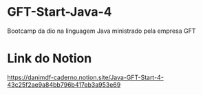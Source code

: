 # GFT-Start-Java-4
Bootcamp da dio na linguagem Java ministrado pela empresa GFT

# Link do Notion
https://danimdf-caderno.notion.site/Java-GFT-Start-4-43c25f2ae9a84bb796b417eb3a953e69
